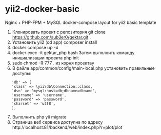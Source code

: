 # yii2-docker-basic
Nginx + PHP-FPM + MySQL docker-compose layout for yii2 basic template

1. Клонировать проект с репозитория git clone https://github.com/sub3er0/gektar.git .
2. Установить yii2 (cd app) composer install
3. docker compose up -d
4. docker exec -it gektar_php bash Затем выполнить команду инициализации проекта php init
5. sudo chmod -R 777 . из корня проектаy
6. В файле app/common/config/main-local.php установить правильные доступы:
```
   'db' => [
   'class' => \yii\db\Connection::class,
   'dsn' => 'mysql:host=db;dbname=dbname',
   'username' => 'username',
   'password' => 'password',
   'charset' => 'utf8',
   ],
```
7. Выполнить php yii migrate
8. Страница веб сервиса доступна по адресу http://localhost:81/backend/web/index.php?r=plot/plot